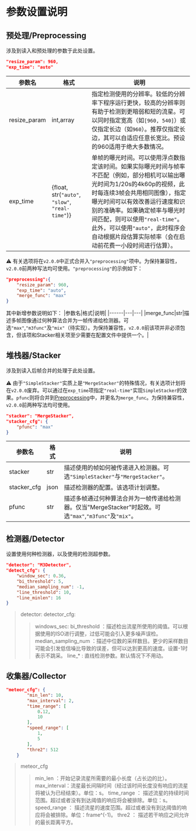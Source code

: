 # 参数设置说明

## 预处理/Preprocessing

涉及到读入和预处理的参数于此处设置。

```json
"resize_param": 960,
"exp_time": "auto"
```

|参数名|格式|说明|
|------|---|---|
|resize_param| int,array|指定检测使用的分辨率。较低的分辨率下程序运行更快，较高的分辨率则有助于检测到更暗弱和短的流星。可以同时指定宽高（如`[960, 540]`）或仅指定长边（如`960`）。推荐仅指定长边，其可以自适应任意长宽比。预设的960适用于绝大多数情况。|
|exp_time|{float, str(`"auto"`, `"slow"`, `"real-time"`)}|单帧的曝光时间。可以使用浮点数指定该时间。如果实际曝光时间与帧率不匹配（例如，部分相机可以输出曝光时间为1/20s的4k60p的视频，此时每连续3帧会共用相同图像），指定曝光时间可以有效改善运行速度和识别的准确率。如果确定帧率与曝光时间匹配，则可以使用`"real-time"`。此外，可以使用`"auto"`，此时程序会自动根据片段估算实际帧率（会在启动前花费一小段时间进行估算）。|


⚠️ 有关选项将在`v2.0.0`中正式合并入`"preprocessing"`项中。为保持兼容性，`v2.0.0`前两种写法均可使用。`"preprocessing"`的示例如下：

```json
"preprocessing":{
    "resize_param": 960,
    "exp_time": "auto",
    "merge_func": "max"
}
```
其中新增参数说明如下：
|参数名|格式|说明|
|------|---|---|
|merge_func|str|描述多帧图像通过何种算法合并为一帧传递给检测器。可选`"max"`,`"m3func"`及`"mix"`（待实现）。为保持兼容性，`v2.0.0`前该项并非必须包含，但该项和Stacker相关项至少需要在配置文件中提供一个。|

## 堆栈器/Stacker

涉及到读入后帧合并的处理于此处设置。

⚠️ 由于`"SimpleStacker"`实质上是`"MergeStacker"`的特殊情况，有关选项计划将在`v2.0.0`废弃。可以通过在`exp_time`项指定`"real-time"`实现`SimpleStacker`的效果。`pfunc`则将合并到[Preprocessing](#预处理preprocessing)中，并更名为`merge_func`。为保持兼容性，`v2.0.0`前两种写法均可使用。


```json
"stacker": "MergeStacker",
"stacker_cfg": {
    "pfunc": "max"
}
```

|参数名|格式|说明|
|------|---|---|
|stacker|str|描述使用的帧如何被传递进入检测器。可选`"SimpleStacker"`与`"MergeStacker"`。|
|stacker_cfg|json|描述检测器的配置。该选项计划调整。|
|pfunc|str|描述多帧通过何种算法合并为一帧传递给检测器。仅当"MergeStacker"时起效。可选`"max"`,`"m3func"`及`"mix"`。|

## 检测器/Detector

设置使用何种检测器，以及使用的检测超参数。

```json
"detector": "M3Detector",
"detect_cfg": {
    "window_sec": 0.36,
    "bi_threshold": 5,
    "median_sampling_num": -1,
    "line_threshold": 10,
    "line_minlen": 16
}
```

> detector:
> detector_cfg:
>> windows_sec: 
>> bi_threshold ：描述检出流星所使用的阈值。可以根据使用的ISO进行调整，过低可能会引入更多噪声误检。
>> median_sampling_num ：描述中位数的采样数目。更少的采样数目可能会引发低信噪比导致的误差，但可以达到更高的速度。设置-1时表示不跳采。
>> line_* : 直线检测参数。默认情况下不用动。

## 收集器/Collector

```json
"meteor_cfg": {
        "min_len": 10,
        "max_interval": 2,
        "time_range": [
            0.12,
            10
        ],
        "speed_range": [
            1,
            5
        ],
        "thre2": 512
    }
```

> meteor_cfg
>> min_len ：开始记录流星所需要的最小长度（占长边的比）。
>> max_interval：流星最长间隔时间（经过该时间长度没有响应的流星将被认为已经结束）。单位：s。
>> time_range ： 描述流星的持续时间范围。超过或者没有到达阈值的响应将会被排除。单位：s。
>> speed_range ： 描述流星的速度范围。超过或者没有到达阈值的响应将会被排除。单位：frame^(-1)。
>> thre2 ： 描述若干响应之间允许的最长距离平方。